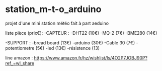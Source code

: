 # station_m-t-o_arduino

projet d'une mini station météo fait à part aeduino

liste pièce (prix€):
  -CAPTEUR :
    -DHT22 (10€)
    -MQ-2 (7€)
    -BME280 (14€)
    
  -SUPPORT :
    -bread board (13€)
    -arduino (30€)
    -Cable 30 (7€) 
    -potentiometre (5€)
    -led (13€)
    -résistence (13)

line amazon : https://www.amazon.fr/hz/wishlist/ls/4O2P7JOBJ90P?ref_=wl_share
